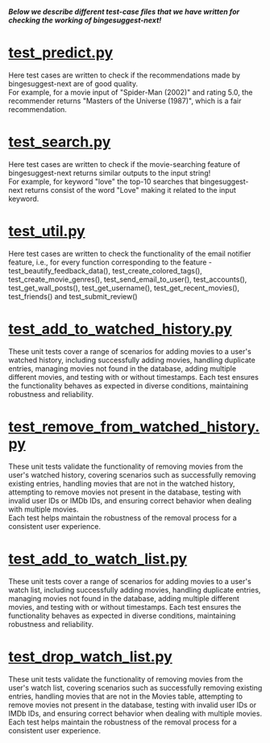 _**Below we describe different test-case files that we have written for checking the working of bingesuggest-next!**_

# [test_predict.py](https://github.com/CSC510-Group13/BingeSuggest/blob/v7.0/test/test_predict.py)

Here test cases are written to check if the recommendations made by bingesuggest-next are of good quality. <br/>
For example, for a movie input of "Spider-Man (2002)" and rating 5.0, the recommender returns "Masters of the Universe (1987)", which is a fair recommendation.

# [test_search.py](https://github.com/CSC510-Group13/BingeSuggest/blob/v7.0/test/test_search.py)

Here test cases are written to check if the movie-searching feature of bingesuggest-next returns similar outputs to the input string! <br/>
For example, for keyword "love" the top-10 searches that bingesuggest-next returns consist of the word "Love" making it related to the input keyword.

# [test_util.py](https://github.com/CSC510-Group13/BingeSuggest/blob/v7.0/test/test_util.py)

Here test cases are written to check the functionality of the email notifier feature, i.e., for every function corresponding to the feature - test_beautify_feedback_data(), test_create_colored_tags(), test_create_movie_genres(), test_send_email_to_user(), test_accounts(), test_get_wall_posts(), test_get_username(), test_get_recent_movies(), test_friends() and test_submit_review()

# [test_add_to_watched_history.py](https://github.com/CSC510-Group13/BingeSuggest/blob/v7.0/test_v7/watchedHistory/test_add_to_watched_history.py)

These unit tests cover a range of scenarios for adding movies to a user's watched history, including successfully adding movies, handling duplicate entries, managing movies not found in the database, adding multiple different movies, and testing with or without timestamps. Each test ensures the functionality behaves as expected in diverse conditions, maintaining robustness and reliability.

# [test_remove_from_watched_history.py](https://github.com/CSC510-Group13/BingeSuggest/blob/v7.0/test_v7/watchedHistory/test_remove_from_watched_history.py)

These unit tests validate the functionality of removing movies from the user's watched history, covering scenarios such as successfully removing existing entries, handling movies that are not in the watched history, attempting to remove movies not present in the database, testing with invalid user IDs or IMDb IDs, and ensuring correct behavior when dealing with multiple movies. <br/>
Each test helps maintain the robustness of the removal process for a consistent user experience.

# [test_add_to_watch_list.py](https://github.com/CSC510-Group13/BingeSuggest/blob/v7.0/test_v7/watchedHistory/test_add_to_watch_list.py)

These unit tests cover a range of scenarios for adding movies to a user's watch list, including successfully adding movies, handling duplicate entries, managing movies not found in the database, adding multiple different movies, and testing with or without timestamps. Each test ensures the functionality behaves as expected in diverse conditions, maintaining robustness and reliability.

# [test_drop_watch_list.py](https://github.com/CSC510-Group13/BingeSuggest/blob/v7.0/test_v7/watchedHistory/test_drop_watch_list.py)

These unit tests validate the functionality of removing movies from the user's watch list, covering scenarios such as successfully removing existing entries, handling movies that are not in the Movies table, attempting to remove movies not present in the database, testing with invalid user IDs or IMDb IDs, and ensuring correct behavior when dealing with multiple movies. <br/>
Each test helps maintain the robustness of the removal process for a consistent user experience.
